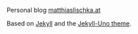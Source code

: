 Personal blog [matthiaslischka.at](https://matthiaslischka.at)

Based on [Jekyll](https://jekyllrb.com/) and the [Jekyll-Uno theme](https://github.com/joshgerdes/jekyll-uno).